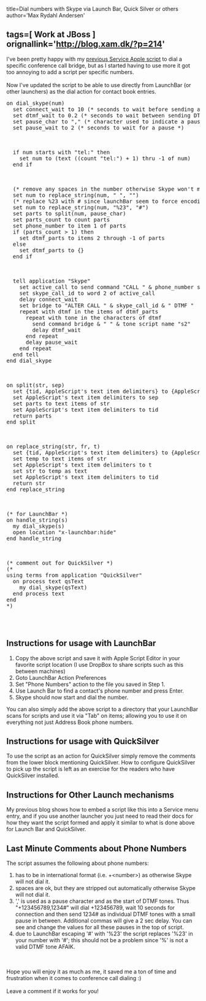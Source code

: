 title=Dial numbers with Skype via Launch Bar, Quick Silver or others
author='Max Rydahl Andersen'

tags=[ Work at JBoss ]
orignallink='http://blog.xam.dk/?p=214'
---
<div>
<p>I've been pretty happy with my <a href="http://blog.xam.dk/?p=187">previous Service Apple script</a> to dial a specific conference call bridge, but as I started having to use more it got too annoying to add a script per specific numbers.
<br><br>
Now I've updated the script to be able to use directly from LaunchBar (or other launchers) as the dial action for contact book entries.
</p>
<pre lang="applescript" escaped="true">on dial_skype(num)
  set connect_wait to 10 (* seconds to wait before sending additional tones *)
  set dtmf_wait to 0.2 (* seconds to wait between sending DTMF tones *)
  set pause_char to "," (* character used to indicate a pause *)
  set pause_wait to 2 (* seconds to wait for a pause *)
<br><br>
  if num starts with "tel:" then
    set num to (text ((count "tel:") + 1) thru -1 of num)
  end if
<br><br>
  (* remove any spaces in the number otherwise Skype won't make the call *)
  set num to replace_string(num, " ", "")
  (* replace %23 with # since launchBar seem to force encoding of numbers *)
  set num to replace_string(num, "%23", "#")
  set parts to split(num, pause_char)
  set parts_count to count parts
  set phone_number to item 1 of parts
  if (parts_count &gt; 1) then
    set dtmf_parts to items 2 through -1 of parts
  else
    set dtmf_parts to {}
  end if
<br><br>
  tell application "Skype"
    set active_call to send command "CALL " &amp; phone_number script name "s2"
    set skype_call_id to word 2 of active_call
    delay connect_wait
    set bridge to "ALTER CALL " &amp; skype_call_id &amp; " DTMF "
    repeat with dtmf in the items of dtmf_parts
      repeat with tone in the characters of dtmf
        send command bridge &amp; " " &amp; tone script name "s2"
        delay dtmf_wait
      end repeat
      delay pause_wait
    end repeat
  end tell
end dial_skype
<br><br>
on split(str, sep)
  set {tid, AppleScript's text item delimiters} to {AppleScript's text item delimiters, sep}
  set AppleScript's text item delimiters to sep
  set parts to text items of str
  set AppleScript's text item delimiters to tid
  return parts
end split
<br><br>
on replace_string(str, fr, t)
  set {tid, AppleScript's text item delimiters} to {AppleScript's text item delimiters, fr}
  set temp to text items of str
  set AppleScript's text item delimiters to t
  set str to temp as text
  set AppleScript's text item delimiters to tid
  return str
end replace_string
<br><br>
(* for LaunchBar *)
on handle_string(s)
  my dial_skype(s)
  open location "x-launchbar:hide"
end handle_string
<br><br>
(* comment out for QuickSilver *)
(*
using terms from application "QuickSilver"
  on process text qsText
    my dial_skype(qsText)
  end process text
end
*)</pre>
<br><br><h2>Instructions for usage with LaunchBar</h2>
<ol>
<li>Copy the above script and save it with Apple Script Editor in your favorite script location (I use DropBox to share scripts such as this between machines)</li>
	<li>Goto LaunchBar Action Preferences</li>
	<li>Set "Phone Numbers" action to the file you saved in Step 1.</li>
	<li>Use Launch Bar to find a contact's phone number and press Enter.</li>
	<li>Skype should now start and dial the number.</li>
</ol>
You can also simply add the above script to a directory that your LaunchBar scans for scripts and use it via "Tab" on items; allowing you to use it on everything not just Address Book phone numbers.
<h2>Instructions for usage with QuickSilver</h2>
To use the script as an action for QuickSilver simply remove the comments from the lower block mentioning QuickSilver. How to configure QuickSilver to pick up the script is left as an exercise for the readers who have QuickSilver installed.
<h2>Instructions for Other Launch mechanisms</h2>
My previous blog shows how to embed a script like this into a Service menu entry, and if you use another launcher you just need to read their docs for how they want the script formed and apply it similar to what is done above for Launch Bar and QuickSilver.
<h2>Last Minute Comments about Phone Numbers</h2>
The script assumes the following about phone numbers:
<ol>
<li>has to be in international format (i.e. +&lt;number&gt;) as otherwise Skype will not dial it.</li>
	<li>spaces are ok, but they are stripped out automatically otherwise Skype will not dial it.</li>
	<li>',' is used as a pause character and as the start of DTMF tones. Thus "+123456789,1234#" will dial +123456789, wait 10 seconds for connection and then send 1234# as individual DTMF tones with a small pause in between. Additional commas will give a 2 sec delay. You can see and change the values for all these pauses in the top of script.</li>
	<li>due to LaunchBar escaping '#' with '%23' the script replaces '%23' in your number with '#'; this should not be a problem since '%' is not a valid DTMF tone AFAIK.</li>
</ol>
<br><br>
Hope you will enjoy it as much as me, it saved me a ton of time and frustration when it comes to conference call dialing :)
<br><br>
Leave a comment if it works for you! </div>
